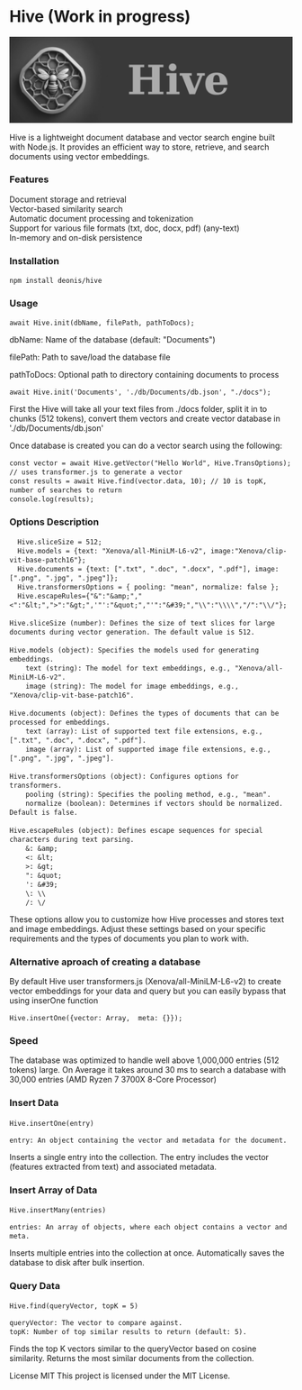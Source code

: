 # Hive (Work in progress)

![Hive](./img/hive.png)

Hive is a lightweight document database and vector search engine built with Node.js. It provides an efficient way to store, retrieve, and search documents using vector embeddings.

### Features

Document storage and retrieval   
Vector-based similarity search  
Automatic document processing and tokenization  
Support for various file formats (txt, doc, docx, pdf) (any-text)  
In-memory and on-disk persistence  

### Installation 
```
npm install deonis/hive 
```

### Usage 
```import Hive from 'hive';  
await Hive.init(dbName, filePath, pathToDocs);
```

dbName: Name of the database (default: "Documents") 

filePath: Path to save/load the database file  

pathToDocs: Optional path to directory containing documents to process 

```
await Hive.init('Documents', './db/Documents/db.json', "./docs");
```


First the Hive will take all your text files from ./docs folder, split it in to chunks (512 tokens), 
convert them  vectors and create vector database in './db/Documents/db.json'  

Once database is created you can do a vector search using the following: 

```
const vector = await Hive.getVector("Hello World", Hive.TransOptions); // uses transformer.js to generate a vector
const results = await Hive.find(vector.data, 10); // 10 is topK, number of searches to return  
console.log(results);
```

### Options Description
      Hive.sliceSize = 512;  
      Hive.models = {text: "Xenova/all-MiniLM-L6-v2", image:"Xenova/clip-vit-base-patch16"};  
      Hive.documents = {text: [".txt", ".doc", ".docx", ".pdf"], image:[".png", ".jpg", ".jpeg"]};  
      Hive.transformersOptions = { pooling: "mean", normalize: false };  
      Hive.escapeRules={"&":"&amp;","<":"&lt;",">":"&gt;",'"':"&quot;","'":"&#39;","\\":"\\\\","/":"\\/"};  

    Hive.sliceSize (number): Defines the size of text slices for large documents during vector generation. The default value is 512.  

    Hive.models (object): Specifies the models used for generating embeddings.  
        text (string): The model for text embeddings, e.g., "Xenova/all-MiniLM-L6-v2".  
        image (string): The model for image embeddings, e.g., "Xenova/clip-vit-base-patch16".  

    Hive.documents (object): Defines the types of documents that can be processed for embeddings.  
        text (array): List of supported text file extensions, e.g., [".txt", ".doc", ".docx", ".pdf"].  
        image (array): List of supported image file extensions, e.g., [".png", ".jpg", ".jpeg"].  

    Hive.transformersOptions (object): Configures options for transformers.  
        pooling (string): Specifies the pooling method, e.g., "mean".  
        normalize (boolean): Determines if vectors should be normalized. Default is false.  

    Hive.escapeRules (object): Defines escape sequences for special characters during text parsing.  
        &: &amp;  
        <: &lt;  
        >: &gt;  
        ": &quot;  
        ': &#39;  
        \: \\  
        /: \/  

These options allow you to customize how Hive processes and stores text and image embeddings. Adjust these settings based on your specific requirements and the types of documents you plan to work with.

### Alternative aproach of creating a database

By default Hive user transformers.js (Xenova/all-MiniLM-L6-v2) to create vector embeddings for your data and query but you can easily bypass that using inserOne function 

```
Hive.insertOne({vector: Array,  meta: {}});
```
### Speed

The database was optimized to handle well above 1,000,000 entries (512 tokens) large.
On Average it takes around 30 ms to search a database with 30,000 entries (AMD Ryzen 7 3700X 8-Core Processor)

### Insert Data

```Hive.insertOne(entry)```

    entry: An object containing the vector and metadata for the document.

Inserts a single entry into the collection. The entry includes the vector (features extracted from text) and associated metadata.

### Insert Array of Data

```Hive.insertMany(entries)```

    entries: An array of objects, where each object contains a vector and meta.

Inserts multiple entries into the collection at once. Automatically saves the database to disk after bulk insertion.

### Query Data

```Hive.find(queryVector, topK = 5)```

    queryVector: The vector to compare against.
    topK: Number of top similar results to return (default: 5).

Finds the top K vectors similar to the queryVector based on cosine similarity. Returns the most similar documents from the collection.


License MIT
This project is licensed under the MIT License.
